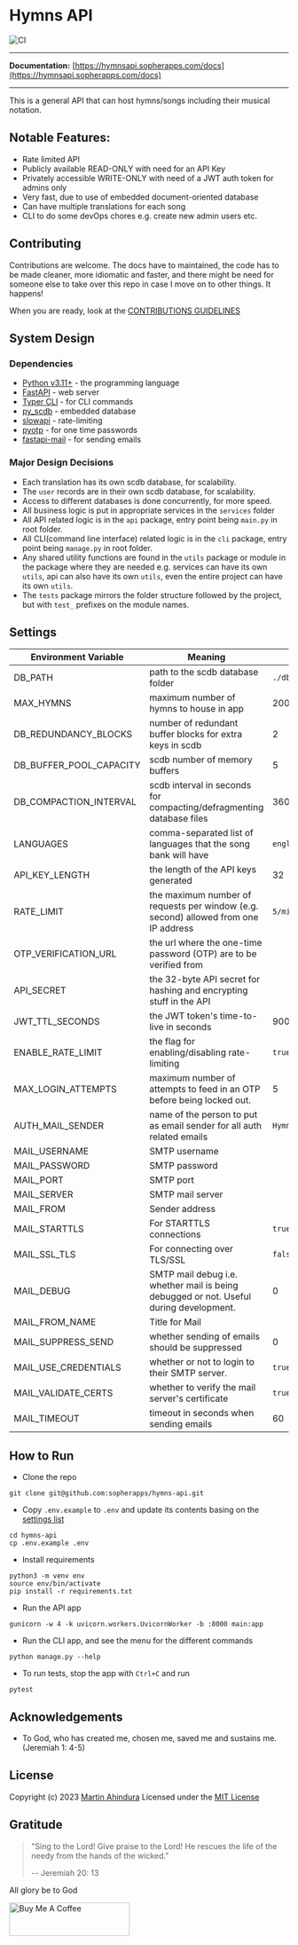 # Hymns API

![CI](https://github.com/sopherapps/hymns-api/actions/workflows/CI.yml/badge.svg)

---

**Documentation:** [https://hymnsapi.sopherapps.com/docs](https://hymnsapi.sopherapps.com/docs)

--- 

This is a general API that can host hymns/songs including their musical notation.

## Notable Features:

 - Rate limited API
 - Publicly available READ-ONLY with need for an API Key
 - Privately accessible WRITE-ONLY with need of a JWT auth token for admins only
 - Very fast, due to use of embedded document-oriented database
 - Can have multiple translations for each song
 - CLI to do some devOps chores e.g. create new admin users etc.

## Contributing

Contributions are welcome. The docs have to maintained, the code has to be made cleaner, more idiomatic and faster,
and there might be need for someone else to take over this repo in case I move on to other things. It happens!

When you are ready, look at the [CONTRIBUTIONS GUIDELINES](./CONTRIBUTING.md)

## System Design

### Dependencies

- [Python v3.11+](https://python.org) - the programming language
- [FastAPI](https://fastapi.tiangolo.com/) - web server
- [Typer CLI](https://typer.tiangolo.com/typer-cli/) - for CLI commands
- [py_scdb](https://github.com/sopherapps/py_scdb) - embedded database
- [slowapi](https://pypi.org/project/slowapi/) - rate-limiting
- [pyotp](https://pyauth.github.io/pyotp/) - for one time passwords
- [fastapi-mail](https://sabuhish.github.io/fastapi-mail/) - for sending emails

### Major Design Decisions

- Each translation has its own scdb database, for scalability.
- The `user` records are in their own scdb database, for scalability.
- Access to different databases is done concurrently, for more speed.
- All business logic is put in appropriate services in the `services` folder
- All API related logic is in the `api` package, entry point being `main.py` in root folder.
- All CLI(command line interface) related logic is in the `cli` package, 
  entry point being `manage.py` in root folder.
- Any shared utility functions are found in the `utils` package or module in the package where
  they are needed e.g. services can have its own `utils`, api can also have its own `utils`,
  even the entire project can have its own `utils`.
- The `tests` package mirrors the folder structure followed by the project, 
  but with `test_` prefixes on the module names.


## Settings

| Environment Variable    | Meaning                                                                                | Default           |
|-------------------------|----------------------------------------------------------------------------------------|-------------------|
| DB_PATH                 | path to the scdb database folder                                                       | `./db`            |
| MAX_HYMNS               | maximum number of hymns to house in app                                                | 2000000           |
| DB_REDUNDANCY_BLOCKS    | number of redundant buffer blocks for extra keys in scdb                               | 2                 |
| DB_BUFFER_POOL_CAPACITY | scdb number of memory buffers                                                          | 5                 |
| DB_COMPACTION_INTERVAL  | scdb interval in seconds for compacting/defragmenting database files                   | 3600              |
| LANGUAGES               | comma-separated list of languages that the song bank will have                         | `english,runyoro` |
| API_KEY_LENGTH          | the length of the API keys generated                                                   | 32                |
| RATE_LIMIT              | the maximum number of requests per window (e.g. second) allowed from one IP address    | `5/minute`        |
| OTP_VERIFICATION_URL    | the url where the one-time password (OTP) are to be verified from                      |                   |
| API_SECRET              | the 32-byte API secret for hashing and encrypting stuff in the API                     |                   |
| JWT_TTL_SECONDS         | the JWT token's time-to-live in seconds                                                | 900               |
| ENABLE_RATE_LIMIT       | the flag for enabling/disabling rate-limiting                                          | `true`            |
| MAX_LOGIN_ATTEMPTS      | maximum number of attempts to feed in an OTP before being locked out.                  | 5                 |
| AUTH_MAIL_SENDER        | name of the person to put as email sender for all auth related emails                  | `Hymns API team`  |
| MAIL_USERNAME           | SMTP username                                                                          |                   |
| MAIL_PASSWORD           | SMTP password                                                                          |                   |
| MAIL_PORT               | SMTP port                                                                              |                   |
| MAIL_SERVER             | SMTP mail server                                                                       |                   |
| MAIL_FROM               | Sender address                                                                         |                   |
| MAIL_STARTTLS           | For STARTTLS connections                                                               | `true`            |
| MAIL_SSL_TLS            | For connecting over TLS/SSL                                                            | `false`           |
| MAIL_DEBUG              | SMTP mail debug i.e. whether mail is being debugged or not. Useful during development. | 0                 |
| MAIL_FROM_NAME          | Title for Mail                                                                         |                   |
| MAIL_SUPPRESS_SEND      | whether sending of emails should be suppressed                                         | 0                 |
| MAIL_USE_CREDENTIALS    | whether or not to login to their SMTP server.                                          | `true`            |
| MAIL_VALIDATE_CERTS     | whether to verify the mail server's certificate                                        | `true`            |
| MAIL_TIMEOUT            | timeout in seconds when sending emails                                                 | 60                |

## How to Run

- Clone the repo

```shell
git clone git@github.com:sopherapps/hymns-api.git
```

- Copy `.env.example` to `.env` and update its contents basing on the [settings list](#settings)

```shell
cd hymns-api
cp .env.example .env
```

- Install requirements

```shell
python3 -m venv env 
source env/bin/activate
pip install -r requirements.txt
```

- Run the API app

```shell
gunicorn -w 4 -k uvicorn.workers.UvicornWorker -b :8000 main:app
```

- Run the CLI app, and see the menu for the different commands

```shell
python manage.py --help
```

- To run tests, stop the app with `Ctrl+C` and run

```shell
pytest
```

## Acknowledgements

- To God, who has created me, chosen me, saved me and sustains me. (Jeremiah 1: 4-5)

## License

Copyright (c) 2023 [Martin Ahindura](https://github.com/Tinitto) Licensed under the [MIT License](./LICENSE)

## Gratitude

> "Sing to the Lord!
>    Give praise to the Lord!
>  He rescues the life of the needy
>    from the hands of the wicked."
>
> -- Jeremiah 20: 13

All glory be to God

<a href="https://www.buymeacoffee.com/martinahinJ" target="_blank"><img src="https://cdn.buymeacoffee.com/buttons/v2/default-yellow.png" alt="Buy Me A Coffee" style="height: 60px !important;width: 217px !important;" ></a>
